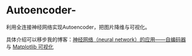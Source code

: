 # Autoencoder-
利用全连接神经网络实现Autoencoder，把图片降维与可视化。

具体介绍可以移步我的博客：[神经网络（neural network）的应用——自编码器](https://www.skyfaker.cc/2019/04/16/autoencoder/) 与 [Matplotlib 可视化](https://www.skyfaker.cc/2019/05/20/matplotlib-hui-zhi-san-dian-tu/)
